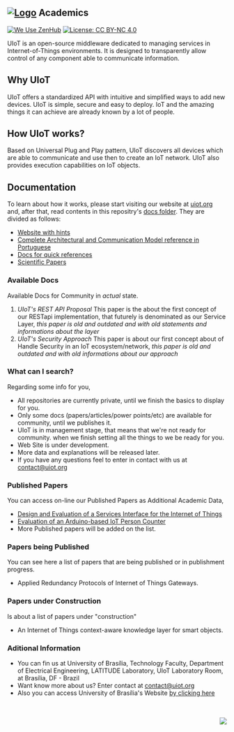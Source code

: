 [![Logo](http://imgur.com/iQU8c9L.png)]() Academics
---------------------------------------------------

[![We Use ZenHub](https://raw.githubusercontent.com/ZenHubIO/support/master/zenhub-badge.png)](https://zenhub.com) [![License: CC BY-NC 4.0](http://i.imgur.com/GShlrY0.png)](http://creativecommons.org/licenses/by-nc/4.0/)

UIoT is an open-source middleware dedicated to managing services in Internet-of-Things environments. It is designed to transparently allow control of any component able to communicate information. 

Why UIoT
--------

UIoT offers a standardized API with intuitive and simplified ways to add new devices. UIoT is simple, secure and easy to deploy. IoT and the amazing things it can achieve are already known by a lot of people. 

How UIoT works?
---------------

Based on Universal Plug and Play pattern, UIoT discovers all devices which are able to communicate and use then to create an IoT network. UIoT also provides execution capabilities on IoT objects. 

Documentation
-------------

To learn about how it works, please start visiting our website at [uiot.org](https://uiot.org) and, after that, read contents in this repositry's [docs folder](https://github.com/UIoT/UIoT/tree/master/docs). They are divided as follows:

* [Website with hints](https://uiot.org/)
* [Complete Architectural and Communication Model reference in Portuguese](https://github.com/UIoT/UIoT/tree/master/docs/UIoT_Hiro_Dissertation.pdf)
* [Docs for quick references](https://github.com/UIoT/UIoT/tree/master/docs/presentations)
* [Scientific Papers ](https://github.com/UIoT/UIoT/tree/master/docs/papers)

### Available Docs

Available Docs for Community in <i>actual</i> state.

1. *UIoT's REST API Proposal*
 This paper is the about the first concept of our RESTapi implementation, that futurely is denominated as our Service Layer, *this paper is old and outdated and with old statements and informations about the layer*
2. *UIoT's Security Approach*
 This paper is about our first concept about of Handle Security in an IoT ecosystem/network, *this paper is old and outdated and with old informations about our approach*

### What can I search?

Regarding some info for you,

* All repositories are currently private, until we finish the basics to display for you.
* Only some docs (papers/articles/power points/etc) are available for community, until we publishes it.
* UIoT is in management stage, that means that we're not ready for community. when we finish setting all the things to we be ready for you.
* Web Site is under development.
* More data and explanations will be released later.
* If you have any questions feel to enter in contact with us at contact@uiot.org

### Published Papers

You can access on-line our Published Papers as Additional Academic Data,

* [Design and Evaluation of a Services Interface for the Internet of Things](http://link.springer.com/article/10.1007/s11277-015-3168-6)
* [Evaluation of an Arduino-based IoT Person Counter](http://www.scitepress.org/DigitalLibrary/PublicationsDetail.aspx?ID=DIzbUzEPdV8=&t=1)
* More Published papers will be added on the list.

### Papers being Published

You can see here a list of papers that are being published or in publishment progress.

* Applied Redundancy Protocols of Internet of Things Gateways.

### Papers under Construction

Is about a list of papers under "construction"

* An Internet of Things context-aware knowledge layer for smart objects.

### Aditional Information

* You can fin us at University of Brasília, Technology Faculty, Department of Electrical Engineering, LATITUDE Laboratory, UIoT Laboratory Room, at Brasília, DF - Brazil
* Want know more about us? Enter contact at contact@uiot.org
* Also you can access University of Brasília's Website [by clicking here](http://unb.br)

<br>
<br>
<img align="right" src="http://imgur.com/l5hOjj4.gif">

